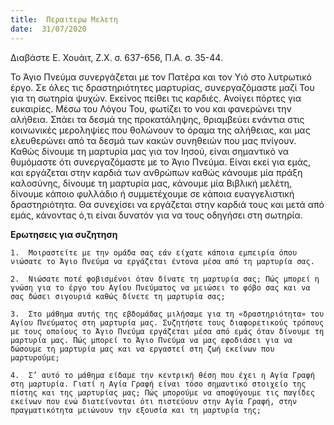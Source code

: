 ```yaml
---
title:  Περαιτερω Μελετη
date:  31/07/2020
---
```


Διαβάστε Ε. Χουάιτ, Ζ.Χ. σ. 637-656, Π.Α. σ. 35-44.

Το Άγιο Πνεύμα συνεργάζεται με τον Πατέρα και τον Υιό στο λυτρωτικό έργο. Σε όλες τις δραστηριότητες μαρτυρίας, συνεργαζόμαστε μαζί Του για τη σωτηρία ψυχών. Εκείνος πείθει τις καρδιές. Ανοίγει πόρτες για ευκαιρίες. Μέσω του Λόγου Του, φωτίζει το νου και φανερώνει την αλήθεια. Σπάει τα δεσμά της προκατάληψης, θριαμβεύει ενάντια στις κοινωνικές μεροληψίες που θολώνουν το όραμα της αλήθειας, και μας ελευθερώνει από τα δεσμά των κακών συνηθειών που μας πνίγουν. Καθώς δίνουμε τη μαρτυρία μας για τον Ιησού, είναι σημαντικό να θυμόμαστε ότι συνεργαζόμαστε με το Άγιο Πνεύμα. Είναι εκεί για εμάς, και εργάζεται στην καρδιά των ανθρώπων καθώς κάνουμε μία πράξη καλοσύνης, δίνουμε τη μαρτυρία μας, κάνουμε μία Βιβλική μελέτη, δίνουμε κάποιο φυλλάδιο ή συμμετέχουμε σε κάποια ευαγγελιστική δραστηριότητα. Θα συνεχίσει να εργάζεται στην καρδιά τους και μετά από εμάς, κάνοντας ό,τι είναι δυνατόν για να τους οδηγήσει στη σωτηρία.

**Ερωτησεις για συζητηση**

`1.	 Μοιραστείτε με την ομάδα σας εάν είχατε κάποια εμπειρία όπου νιώσατε το Άγιο Πνεύμα να εργάζεται έντονα μέσα από τη μαρτυρία σας.`

`2.	 Νιώσατε ποτέ φοβισμένοι όταν δίνατε τη μαρτυρία σας; Πώς μπορεί η γνώση για το έργο του Αγίου Πνεύματος να μειώσει το φόβο σας και να σας δώσει σιγουριά καθώς δίνετε τη μαρτυρία σας;`

`3.	 Στο μάθημα αυτής της εβδομάδας μιλήσαμε για τη «δραστηριότητα» του Αγίου Πνεύματος στη μαρτυρία μας. Συζητήστε τους διαφορετικούς τρόπους με τους οποίους το Άγιο Πνεύμα εργάζεται μέσα από εμάς όταν δίνουμε τη μαρτυρία μας. Πώς μπορεί το Άγιο Πνεύμα να μας εφοδιάσει για να δώσουμε τη μαρτυρία μας και να εργαστεί στη ζωή εκείνων που μαρτυρούμε;`

`4.	 Σ’ αυτό το μάθημα είδαμε την κεντρική θέση που έχει η Αγία Γραφή στη μαρτυρία. Γιατί η Αγία Γραφή είναι τόσο σημαντικό στοιχείο της πίστης και της μαρτυρίας μας; Πώς μπορούμε να αποφύγουμε τις παγίδες εκείνων που ενώ διατείνονται ότι πιστεύουν στην Αγία Γραφή, στην πραγματικότητα μειώνουν την εξουσία και τη μαρτυρία της;`